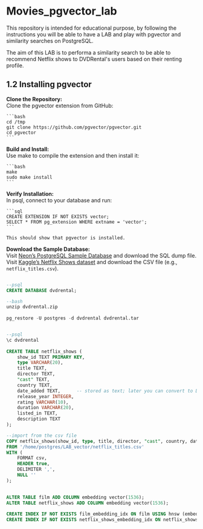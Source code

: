 # Movies_pgvector_lab 

This repository is intended for educational purpose, by following the instructions you will be able to have a LAB and play with pgvector and similarity searches on PostgreSQL.

The aim of this LAB is to performa a similarity search to be able to recommend Netflix shows to DVDRental's users based on their renting profile. 


## 1.2 Installing pgvector

**Clone the Repository:**  
    Clone the pgvector extension from GitHub:
    
    ```bash
    cd /tmp
    git clone https://github.com/pgvector/pgvector.git
    cd pgvector
    ```
    
**Build and Install:**  
    Use make to compile the extension and then install it:
    
    ```bash
    make
    sudo make install
    ```
    
**Verify Installation:**  
    In psql, connect to your database and run:
    
    ```sql
    CREATE EXTENSION IF NOT EXISTS vector;
    SELECT * FROM pg_extension WHERE extname = 'vector';
    ```
    
    This should show that pgvector is installed.






**Download the Sample Database:**  
    Visit [Neon’s PostgreSQL Sample Database](https://neon.tech/postgresql/postgresql-getting-started/postgresql-sample-database) and download the SQL dump file.
    Visit [Kaggle’s Netflix Shows dataset](https://www.kaggle.com/datasets/shivamb/netflix-shows) and download the CSV file (e.g., `netflix_titles.csv`).






```sql

--psql 
CREATE DATABASE dvdrental;

--bash
unzip dvdrental.zip
  
pg_restore -U postgres -d dvdrental dvdrental.tar


--psql    
\c dvdrental  
    
CREATE TABLE netflix_shows (                                                                                        
    show_id TEXT PRIMARY KEY,
    type VARCHAR(20),
    title TEXT,
    director TEXT,
    "cast" TEXT,
    country TEXT,
    date_added TEXT,      -- stored as text; later you can convert to DATE with TO_DATE if desired
    release_year INTEGER,
    rating VARCHAR(10),
    duration VARCHAR(20),
    listed_in TEXT,
    description TEXT
);

--import from the csv file
COPY netflix_shows(show_id, type, title, director, "cast", country, date_added, release_year, rating, duration, listed_in, description)
FROM '/home/postgres/LAB_vector/netflix_titles.csv'
WITH (
    FORMAT csv,
    HEADER true,
    DELIMITER ',',
    NULL ''
);

    
ALTER TABLE film ADD COLUMN embedding vector(1536);
ALTER TABLE netflix_shows ADD COLUMN embedding vector(1536);
    
CREATE INDEX IF NOT EXISTS film_embedding_idx ON film USING hnsw (embedding vector_l2_ops);   
CREATE INDEX IF NOT EXISTS netflix_shows_embedding_idx ON netflix_shows USING hnsw (embedding vector_l2_ops);
```
